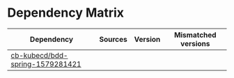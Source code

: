 # Dependency Matrix

Dependency | Sources | Version | Mismatched versions
---------- | ------- | ------- | -------------------
[cb-kubecd/bdd-spring-1579281421](https://github.com/cb-kubecd/bdd-spring-1579281421.git) |  | []() | 

